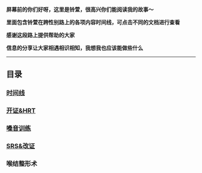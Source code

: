 **屏幕前的你们好呀，这里是铃萱，很高兴你们能阅读我的故事～**

**里面包含铃萱在跨性别路上的各项内容时间线，可点击不同的文档进行查看**

**感谢这段路上提供帮助的大家**

**信息的分享让大家相遇相识相知，我想我也应该能做些什么**

---

## 目录

### [时间线](时间线.md)

### [开证&HRT](开证与HRT记录.md)

### [嗓音训练](嗓音训练记录.md)

### [SRS&改证](SRS与改证记录.md)

### 喉结整形术
